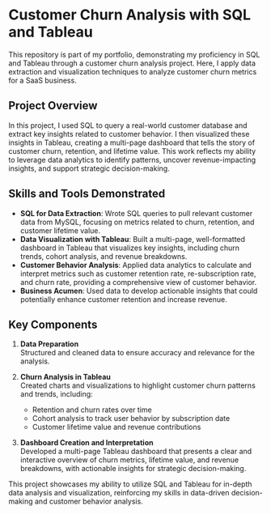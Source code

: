# Customer Churn Analysis with SQL and Tableau

This repository is part of my portfolio, demonstrating my proficiency in SQL and Tableau through a customer churn analysis project. Here, I apply data extraction and visualization techniques to analyze customer churn metrics for a SaaS business.

## Project Overview

In this project, I used SQL to query a real-world customer database and extract key insights related to customer behavior. I then visualized these insights in Tableau, creating a multi-page dashboard that tells the story of customer churn, retention, and lifetime value. This work reflects my ability to leverage data analytics to identify patterns, uncover revenue-impacting insights, and support strategic decision-making.

## Skills and Tools Demonstrated

- **SQL for Data Extraction**: Wrote SQL queries to pull relevant customer data from MySQL, focusing on metrics related to churn, retention, and customer lifetime value.
- **Data Visualization with Tableau**: Built a multi-page, well-formatted dashboard in Tableau that visualizes key insights, including churn trends, cohort analysis, and revenue breakdowns.
- **Customer Behavior Analysis**: Applied data analytics to calculate and interpret metrics such as customer retention rate, re-subscription rate, and churn rate, providing a comprehensive view of customer behavior.
- **Business Acumen**: Used data to develop actionable insights that could potentially enhance customer retention and increase revenue.

## Key Components

1. **Data Preparation**  
   Structured and cleaned data to ensure accuracy and relevance for the analysis.

2. **Churn Analysis in Tableau**  
   Created charts and visualizations to highlight customer churn patterns and trends, including:
   - Retention and churn rates over time
   - Cohort analysis to track user behavior by subscription date
   - Customer lifetime value and revenue contributions

3. **Dashboard Creation and Interpretation**  
   Developed a multi-page Tableau dashboard that presents a clear and interactive overview of churn metrics, lifetime value, and revenue breakdowns, with actionable insights for strategic decision-making.

This project showcases my ability to utilize SQL and Tableau for in-depth data analysis and visualization, reinforcing my skills in data-driven decision-making and customer behavior analysis.
